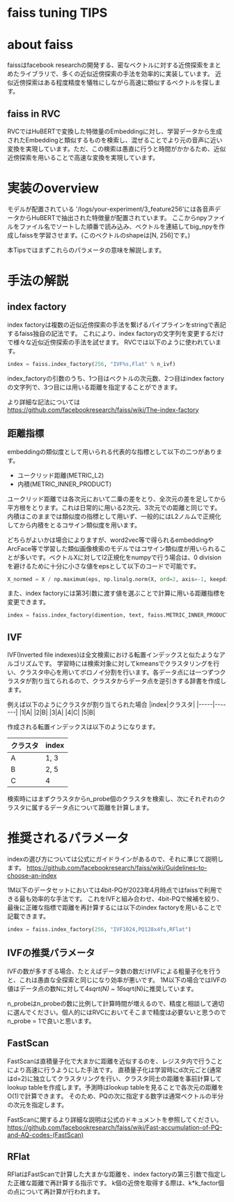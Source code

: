 # faiss tuning TIPS

# about faiss

faissはfacebook researchの開発する、密なベクトルに対する近傍探索をまとめたライブラリで、多くの近似近傍探索の手法を効率的に実装しています。
近似近傍探索はある程度精度を犠牲にしながら高速に類似するベクトルを探します。

## faiss in RVC

RVCではHuBERTで変換した特徴量のEmbeddingに対し、学習データから生成されたEmbeddingと類似するものを検索し、混ぜることでより元の音声に近い変換を実現しています。ただ、この検索は愚直に行うと時間がかかるため、近似近傍探索を用いることで高速な変換を実現しています。

# 実装のoverview

モデルが配置されている '/logs/your-experiment/3_feature256'には各音声データからHuBERTで抽出された特徴量が配置されています。
ここからnpyファイルをファイル名でソートした順番で読み込み、ベクトルを連結してbig_npyを作成しfaissを学習させます。(このベクトルのshapeは[N, 256]です。)

本Tipsではまずこれらのパラメータの意味を解説します。

# 手法の解説

## index factory

index factoryは複数の近似近傍探索の手法を繋げるパイプラインをstringで表記するfaiss独自の記法です。
これにより、index factoryの文字列を変更するだけで様々な近似近傍探索の手法を試せます。
RVCでは以下のように使われています。

```python
index = faiss.index_factory(256, "IVF%s,Flat" % n_ivf)
```

index_factoryの引数のうち、1つ目はベクトルの次元数、2つ目はindex factoryの文字列で、3つ目には用いる距離を指定することができます。

より詳細な記法については
https://github.com/facebookresearch/faiss/wiki/The-index-factory

## 距離指標

embeddingの類似度として用いられる代表的な指標として以下の二つがあります。

- ユークリッド距離(METRIC_L2)
- 内積(METRIC_INNER_PRODUCT)

ユークリッド距離では各次元において二乗の差をとり、全次元の差を足してから平方根をとります。これは日常的に用いる2次元、3次元での距離と同じです。
内積はこのままでは類似度の指標として用いず、一般的にはL2ノルムで正規化してから内積をとるコサイン類似度を用います。

どちらがよいかは場合によりますが、word2vec等で得られるembeddingやArcFace等で学習した類似画像検索のモデルではコサイン類似度が用いられることが多いです。ベクトルXに対してl2正規化をnumpyで行う場合は、0 divisionを避けるために十分に小さな値をepsとして以下のコードで可能です。

```python
X_normed = X / np.maximum(eps, np.linalg.norm(X, ord=2, axis=-1, keepdims=True))
```

また、index factoryには第3引数に渡す値を選ぶことで計算に用いる距離指標を変更できます。

```python
index = faiss.index_factory(dimention, text, faiss.METRIC_INNER_PRODUCT)
```

## IVF

IVF(Inverted file indexes)は全文検索における転置インデックスと似たようなアルゴリズムです。
学習時には検索対象に対してkmeansでクラスタリングを行い、クラスタ中心を用いてボロノイ分割を行います。各データ点には一つずつクラスタが割り当てられるので、クラスタからデータ点を逆引きする辞書を作成します。

例えば以下のようにクラスタが割り当てられた場合
|index|クラスタ|
|-----|-------|
|1|A|
|2|B|
|3|A|
|4|C|
|5|B|

作成される転置インデックスは以下のようになります。

| クラスタ | index |
| -------- | ----- |
| A        | 1, 3  |
| B        | 2, 5  |
| C        | 4     |

検索時にはまずクラスタからn_probe個のクラスタを検索し、次にそれぞれのクラスタに属するデータ点について距離を計算します。

# 推奨されるパラメータ

indexの選び方については公式にガイドラインがあるので、それに準じて説明します。
https://github.com/facebookresearch/faiss/wiki/Guidelines-to-choose-an-index

1M以下のデータセットにおいては4bit-PQが2023年4月時点ではfaissで利用できる最も効率的な手法です。
これをIVFと組み合わせ、4bit-PQで候補を絞り、最後に正確な指標で距離を再計算するには以下のindex factoryを用いることで記載できます。

```python
index = faiss.index_factory(256, "IVF1024,PQ128x4fs,RFlat")
```

## IVFの推奨パラメータ

IVFの数が多すぎる場合、たとえばデータ数の数だけIVFによる粗量子化を行うと、これは愚直な全探索と同じになり効率が悪いです。
1M以下の場合ではIVFの値はデータ点の数Nに対して4*sqrt(N) ~ 16*sqrt(N)に推奨しています。

n_probeはn_probeの数に比例して計算時間が増えるので、精度と相談して適切に選んでください。個人的にはRVCにおいてそこまで精度は必要ないと思うのでn_probe = 1で良いと思います。

## FastScan

FastScanは直積量子化で大まかに距離を近似するのを、レジスタ内で行うことにより高速に行うようにした手法です。
直積量子化は学習時にd次元ごと(通常はd=2)に独立してクラスタリングを行い、クラスタ同士の距離を事前計算してlookup tableを作成します。予測時はlookup tableを見ることで各次元の距離をO(1)で計算できます。
そのため、PQの次に指定する数字は通常ベクトルの半分の次元を指定します。

FastScanに関するより詳細な説明は公式のドキュメントを参照してください。
https://github.com/facebookresearch/faiss/wiki/Fast-accumulation-of-PQ-and-AQ-codes-(FastScan)

## RFlat

RFlatはFastScanで計算した大まかな距離を、index factoryの第三引数で指定した正確な距離で再計算する指示です。
k個の近傍を取得する際は、k\*k_factor個の点について再計算が行われます。
